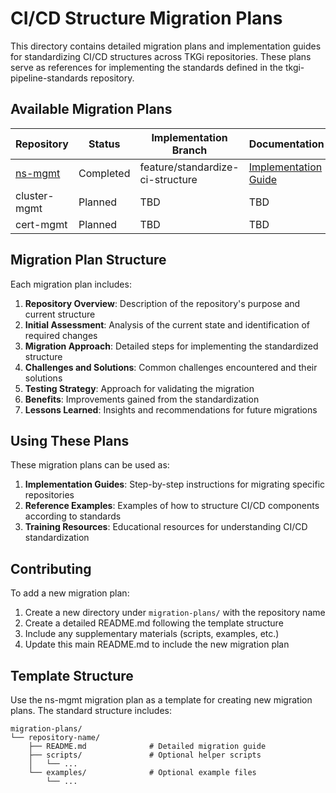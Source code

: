 # CI/CD Structure Migration Plans

This directory contains detailed migration plans and implementation guides for standardizing CI/CD structures across TKGi repositories. These plans serve as references for implementing the standards defined in the tkgi-pipeline-standards repository.

## Available Migration Plans

| Repository | Status | Implementation Branch | Documentation |
|------------|--------|------------------------|--------------|
| [ns-mgmt](ns-mgmt/README.md) | Completed | feature/standardize-ci-structure | [Implementation Guide](ns-mgmt/README.md) |
| cluster-mgmt | Planned | TBD | TBD |
| cert-mgmt | Planned | TBD | TBD |

## Migration Plan Structure

Each migration plan includes:

1. **Repository Overview**: Description of the repository's purpose and current structure
2. **Initial Assessment**: Analysis of the current state and identification of required changes
3. **Migration Approach**: Detailed steps for implementing the standardized structure
4. **Challenges and Solutions**: Common challenges encountered and their solutions
5. **Testing Strategy**: Approach for validating the migration
6. **Benefits**: Improvements gained from the standardization
7. **Lessons Learned**: Insights and recommendations for future migrations

## Using These Plans

These migration plans can be used as:

1. **Implementation Guides**: Step-by-step instructions for migrating specific repositories
2. **Reference Examples**: Examples of how to structure CI/CD components according to standards
3. **Training Resources**: Educational resources for understanding CI/CD standardization

## Contributing

To add a new migration plan:

1. Create a new directory under `migration-plans/` with the repository name
2. Create a detailed README.md following the template structure
3. Include any supplementary materials (scripts, examples, etc.)
4. Update this main README.md to include the new migration plan

## Template Structure

Use the ns-mgmt migration plan as a template for creating new migration plans. The standard structure includes:

```
migration-plans/
└── repository-name/
    ├── README.md              # Detailed migration guide
    ├── scripts/               # Optional helper scripts
    │   └── ...
    └── examples/              # Optional example files
        └── ...
```